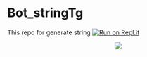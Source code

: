# Bot_stringTg
This repo for generate string
[![Run on Repl.it](https://repl.it/badge/github/SpEcHiDe/GenerateStringSession)](https://replit.com/@DarkRulersTG/TandavString)
<p align="center">
  <img src="https://telegra.ph/file/e03dda9c3b7095e28d208.jpg">
</p>
